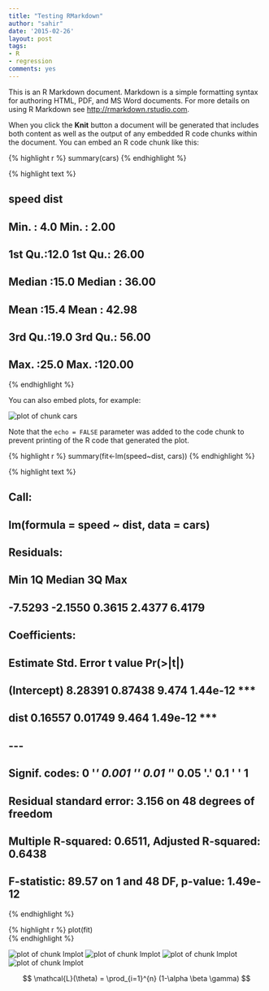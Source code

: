 ```yaml
---
title: "Testing RMarkdown"
author: "sahir"
date: '2015-02-26'
layout: post
tags:
- R
- regression
comments: yes 
---
```


This is an R Markdown document. Markdown is a simple formatting syntax for authoring HTML, PDF, and MS Word documents. For more details on using R Markdown see <http://rmarkdown.rstudio.com>.
 
When you click the **Knit** button a document will be generated that includes both content as well as the output of any embedded R code chunks within the document. You can embed an R code chunk like this:


{% highlight r %}
summary(cars)
{% endhighlight %}



{% highlight text %}
##      speed           dist       
##  Min.   : 4.0   Min.   :  2.00  
##  1st Qu.:12.0   1st Qu.: 26.00  
##  Median :15.0   Median : 36.00  
##  Mean   :15.4   Mean   : 42.98  
##  3rd Qu.:19.0   3rd Qu.: 56.00  
##  Max.   :25.0   Max.   :120.00
{% endhighlight %}

<!--more-->

You can also embed plots, for example:

![plot of chunk cars](/figure/posts/2015-02-26-testrmark/cars-1.png) 

Note that the `echo = FALSE` parameter was added to the code chunk to prevent printing of the R code that generated the plot.


{% highlight r %}
summary(fit<-lm(speed~dist, cars))
{% endhighlight %}



{% highlight text %}
## 
## Call:
## lm(formula = speed ~ dist, data = cars)
## 
## Residuals:
##     Min      1Q  Median      3Q     Max 
## -7.5293 -2.1550  0.3615  2.4377  6.4179 
## 
## Coefficients:
##             Estimate Std. Error t value Pr(>|t|)    
## (Intercept)  8.28391    0.87438   9.474 1.44e-12 ***
## dist         0.16557    0.01749   9.464 1.49e-12 ***
## ---
## Signif. codes:  0 '***' 0.001 '**' 0.01 '*' 0.05 '.' 0.1 ' ' 1
## 
## Residual standard error: 3.156 on 48 degrees of freedom
## Multiple R-squared:  0.6511,	Adjusted R-squared:  0.6438 
## F-statistic: 89.57 on 1 and 48 DF,  p-value: 1.49e-12
{% endhighlight %}


{% highlight r %}
plot(fit)   
{% endhighlight %}

![plot of chunk lmplot](/figure/posts/2015-02-26-testrmark/lmplot-1.png) ![plot of chunk lmplot](/figure/posts/2015-02-26-testrmark/lmplot-2.png) ![plot of chunk lmplot](/figure/posts/2015-02-26-testrmark/lmplot-3.png) ![plot of chunk lmplot](/figure/posts/2015-02-26-testrmark/lmplot-4.png) 

$$ \mathcal{L}(\theta) = \prod_{i=1}^{n} (1-\alpha \beta \gamma) $$

